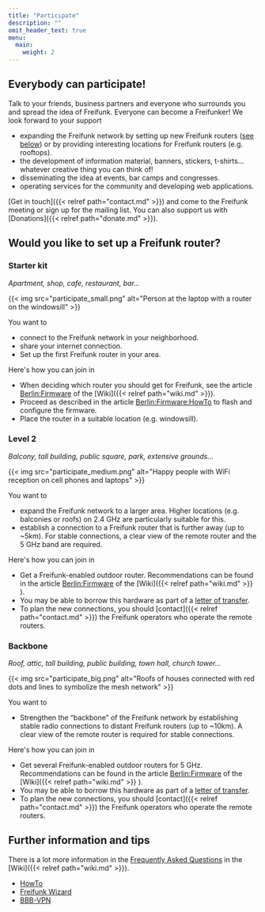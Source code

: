 ```yaml
---
title: "Participate"
description: ""
omit_header_text: true
menu:
  main:
    weight: 2
---
```


## Everybody can participate!

Talk to your friends, business partners and everyone who surrounds you and spread the idea of Freifunk. Everyone can become a Freifunker! We look forward to your support

* expanding the Freifunk network by setting up new Freifunk routers ([see below](#would-you-like-to-set-up-a-freifunk-router)) or by providing interesting locations for Freifunk routers (e.g. rooftops).
* the development of information material, banners, stickers, t-shirts... whatever creative thing you can think of!
* disseminating the idea at events, bar camps and congresses.
* operating services for the community and developing web applications.

[Get in touch]({{< relref path="contact.md" >}}) and come to the Freifunk meeting or sign up for the mailing list. You can also support us with [Donations]({{< relref path="donate.md" >}}).

## Would you like to set up a Freifunk router?

### Starter kit

_Apartment, shop, cafe, restaurant, bar..._

{{< img src="participate_small.png" alt="Person at the laptop with a router on the windowsill" >}}

You want to

* connect to the Freifunk network in your neighborhood.
* share your internet connection.
* Set up the first Freifunk router in your area.

Here's how you can join in

* When deciding which router you should get for Freifunk, see the article [Berlin:Firmware](https://wiki.freifunk.net/Berlin:Firmware#Unterst.C3.BCtzte_Router) of the [Wiki]({{< relref path="wiki.md" >}}).
* Proceed as described in the article [Berlin:Firmware:HowTo](https://wiki.freifunk.net/Berlin:Firmware/HowTo) to flash and configure the firmware.
* Place the router in a suitable location (e.g. windowsill).

### Level 2

_Balcony, tall building, public square, park, extensive grounds..._

{{< img src="participate_medium.png" alt="Happy people with WiFi reception on cell phones and laptops" >}}

You want to

* expand the Freifunk network to a larger area. Higher locations (e.g. balconies or roofs) on 2.4 GHz are particularly suitable for this.
* establish a connection to a Freifunk router that is further away (up to ~5km). For stable connections, a clear view of the remote router and the 5 GHz band are required.

Here's how you can join in

* Get a Freifunk-enabled outdoor router. Recommendations can be found in the article [Berlin:Firmware](https://wiki.freifunk.net/Berlin:Firmware#Unterst.C3.BCtzte_Router) of the [Wiki]({{< relref path="wiki.md" >}} ).
* You may be able to borrow this hardware as part of a [letter of transfer](https://wiki.freifunk.net/Berlin:%C3%9Cberlassenserkl%C3%A4rung).
* To plan the new connections, you should [contact]({{< relref path="contact.md" >}}) the Freifunk operators who operate the remote routers.

### Backbone

_Roof, attic, tall building, public building, town hall, church tower..._

{{< img src="participate_big.png" alt="Roofs of houses connected with red dots and lines to symbolize the mesh network" >}}

You want to

* Strengthen the “backbone” of the Freifunk network by establishing stable radio connections to distant Freifunk routers (up to ~10km). A clear view of the remote router is required for stable connections.

Here's how you can join in

* Get several Freifunk-enabled outdoor routers for 5 GHz. Recommendations can be found in the article [Berlin:Firmware](https://wiki.freifunk.net/Berlin:Firmware#Unterst.C3.BCtzte_Hardware) of the [Wiki]({{< relref path="wiki.md" >}} ).
* You may be able to borrow this hardware as part of a [letter of transfer](https://wiki.freifunk.net/Berlin:%C3%9Cberlassenserkl%C3%A4rung).
* To plan the new connections, you should [contact]({{< relref path="contact.md" >}}) the Freifunk operators who operate the remote routers.

## Further information and tips

There is a lot more information in the [Frequently Asked Questions](https://wiki.freifunk.net/Berlin:FAQ) in the [Wiki]({{< relref path="wiki.md" >}}).

* [HowTo](https://wiki.freifunk.net/Berlin:Firmware/HowTo)
* [Freifunk Wizard](https://config.berlin.freifunk.net)
* [BBB-VPN](https://wiki.freifunk.net/Berlin:BBB-VPN)
